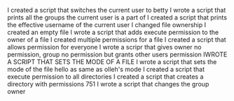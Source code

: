 I created a script that switches the current user to betty
I wrote a script that prints all the groups the current user is a part of
I created a script that prints the effective username of the current user
I changed file ownership
I created an empty file
I wrote a script that adds execute permission to the owner of a file
I created multiple permissions for a file
I created a script that allows permission for everyone
I wrote a scripr that gives owner no permission, group no permission but grants other users permission
IWROTE A SCRIPT THAT SETS THE MODE OF A FILE
I wrote a script that sets the mode of the file hello as same as olleh's mode
I created a script that execute permission to all directories
I created a script that creates a directory with permissions 751
I wrote a script that changes the group owner
